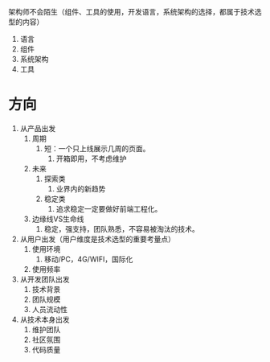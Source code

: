 架构师不会陌生（组件、工具的使用，开发语言，系统架构的选择，都属于技术选型的内容）

1. 语言
2. 组件
3. 系统架构
4. 工具

# 方向
1. 从产品出发
	1. 周期
		1. 短：一个只上线展示几周的页面。
			1. 开箱即用，不考虑维护
	2. 未来
		1. 探索类
			1. 业界内的新趋势
		2. 稳定类
			1. 追求稳定一定要做好前端工程化。
	3. 边缘线VS生命线
		1. 稳定，强支持，团队熟悉，不容易被淘汰的技术。
2. 从用户出发（用户维度是技术选型的重要考量点）
	1. 使用环境
		1. 移动/PC，4G/WIFI，国际化
	2. 使用频率
3. 从开发团队出发
	1. 技术背景
	2. 团队规模
	3. 人员流动性
4. 从技术本身出发
	1. 维护团队
	2. 社区氛围
	3. 代码质量
